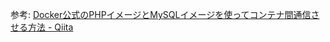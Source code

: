 参考: [Docker公式のPHPイメージとMySQLイメージを使ってコンテナ間通信させる方法 - Qiita](http://qiita.com/DQNEO/items/1b9503639470b65f5650)
